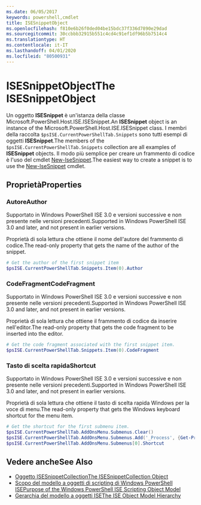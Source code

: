 ```yaml
---
ms.date: 06/05/2017
keywords: powershell,cmdlet
title: ISESnippetObject
ms.openlocfilehash: f810e6b26f0ded04be15bdc37f336d7890e29dad
ms.sourcegitcommit: 30ccbbb32915b551c4cd4c91ef1df96b5b7514c4
ms.translationtype: HT
ms.contentlocale: it-IT
ms.lasthandoff: 04/01/2020
ms.locfileid: "80500931"
---
```

# <a name="the-isesnippetobject"></a><span data-ttu-id="bdbb9-103">ISESnippetObject</span><span class="sxs-lookup"><span data-stu-id="bdbb9-103">The ISESnippetObject</span></span>

<span data-ttu-id="bdbb9-104">Un oggetto **ISESnippet** è un'istanza della classe Microsoft.PowerShell.Host.ISE.ISESnippet.</span><span class="sxs-lookup"><span data-stu-id="bdbb9-104">An **ISESnippet** object is an instance of the Microsoft.PowerShell.Host.ISE.ISESnippet class.</span></span> <span data-ttu-id="bdbb9-105">I membri della raccolta `$psISE.CurrentPowerShellTab.Snippets` sono tutti esempi di oggetti **ISESnippet**.</span><span class="sxs-lookup"><span data-stu-id="bdbb9-105">The members of the `$psISE.CurrentPowerShellTab.Snippets` collection are all examples of **ISESnippet** objects.</span></span> <span data-ttu-id="bdbb9-106">Il modo più semplice per creare un frammento di codice è l'uso del cmdlet [New-IseSnippet](/powershell/module/ISE/New-IseSnippet).</span><span class="sxs-lookup"><span data-stu-id="bdbb9-106">The easiest way to create a snippet is to use the [New-IseSnippet](/powershell/module/ISE/New-IseSnippet) cmdlet.</span></span>

## <a name="properties"></a><span data-ttu-id="bdbb9-107">Proprietà</span><span class="sxs-lookup"><span data-stu-id="bdbb9-107">Properties</span></span>

### <a name="author"></a><span data-ttu-id="bdbb9-108">Autore</span><span class="sxs-lookup"><span data-stu-id="bdbb9-108">Author</span></span>

<span data-ttu-id="bdbb9-109">Supportato in Windows PowerShell ISE 3.0 e versioni successive e non presente nelle versioni precedenti.</span><span class="sxs-lookup"><span data-stu-id="bdbb9-109">Supported in Windows PowerShell ISE 3.0 and later, and not present in earlier versions.</span></span>

<span data-ttu-id="bdbb9-110">Proprietà di sola lettura che ottiene il nome dell'autore del frammento di codice.</span><span class="sxs-lookup"><span data-stu-id="bdbb9-110">The read-only property that gets the name of the author of the snippet.</span></span>

```powershell
# Get the author of the first snippet item
$psISE.CurrentPowerShellTab.Snippets.Item(0).Author
```

### <a name="codefragment"></a><span data-ttu-id="bdbb9-111">CodeFragment</span><span class="sxs-lookup"><span data-stu-id="bdbb9-111">CodeFragment</span></span>

<span data-ttu-id="bdbb9-112">Supportato in Windows PowerShell ISE 3.0 e versioni successive e non presente nelle versioni precedenti.</span><span class="sxs-lookup"><span data-stu-id="bdbb9-112">Supported in Windows PowerShell ISE 3.0 and later, and not present in earlier versions.</span></span>

<span data-ttu-id="bdbb9-113">Proprietà di sola lettura che ottiene il frammento di codice da inserire nell'editor.</span><span class="sxs-lookup"><span data-stu-id="bdbb9-113">The read-only property that gets the code fragment to be inserted into the editor.</span></span>

```powershell
# Get the code fragment associated with the first snippet item.
$psISE.CurrentPowerShellTab.Snippets.Item(0).CodeFragment
```

### <a name="shortcut"></a><span data-ttu-id="bdbb9-114">Tasto di scelta rapida</span><span class="sxs-lookup"><span data-stu-id="bdbb9-114">Shortcut</span></span>

<span data-ttu-id="bdbb9-115">Supportato in Windows PowerShell ISE 3.0 e versioni successive e non presente nelle versioni precedenti.</span><span class="sxs-lookup"><span data-stu-id="bdbb9-115">Supported in Windows PowerShell ISE 3.0 and later, and not present in earlier versions.</span></span>

<span data-ttu-id="bdbb9-116">Proprietà di sola lettura che ottiene il tasto di scelta rapida Windows per la voce di menu.</span><span class="sxs-lookup"><span data-stu-id="bdbb9-116">The read-only property that gets the Windows keyboard shortcut for the menu item.</span></span>

```powershell
# Get the shortcut for the first submenu item.
$psISE.CurrentPowerShellTab.AddOnsMenu.Submenus.Clear()
$psISE.CurrentPowerShellTab.AddOnsMenu.Submenus.Add('_Process', {Get-Process}, 'Alt+P')
$psISE.CurrentPowerShellTab.AddOnsMenu.Submenus[0].Shortcut
```

## <a name="see-also"></a><span data-ttu-id="bdbb9-117">Vedere anche</span><span class="sxs-lookup"><span data-stu-id="bdbb9-117">See Also</span></span>

- [<span data-ttu-id="bdbb9-118">Oggetto ISESnippetCollection</span><span class="sxs-lookup"><span data-stu-id="bdbb9-118">The ISESnippetCollection Object</span></span>](The-ISESnippetCollection-Object.md)
- [<span data-ttu-id="bdbb9-119">Scopo del modello a oggetti di scripting di Windows PowerShell ISE</span><span class="sxs-lookup"><span data-stu-id="bdbb9-119">Purpose of the Windows PowerShell ISE Scripting Object Model</span></span>](purpose-of-the-windows-powershell-ise-scripting-object-model.md)
- [<span data-ttu-id="bdbb9-120">Gerarchia del modello a oggetti ISE</span><span class="sxs-lookup"><span data-stu-id="bdbb9-120">The ISE Object Model Hierarchy</span></span>](The-ISE-Object-Model-Hierarchy.md)
